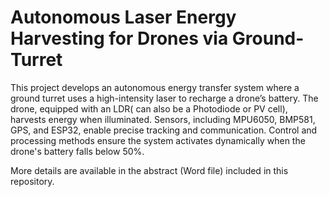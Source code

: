 # Autonomous Laser Energy Harvesting for Drones via Ground-Turret

This project develops an autonomous energy transfer system where a ground turret uses a high-intensity laser to recharge a drone’s battery. The drone, equipped with an LDR( can also be a Photodiode or PV cell), harvests energy when illuminated. Sensors, including MPU6050, BMP581, GPS, and ESP32, enable precise tracking and communication. Control and processing methods ensure the system activates dynamically when the drone's battery falls below 50%.

More details are available in the abstract (Word file) included in this repository.
